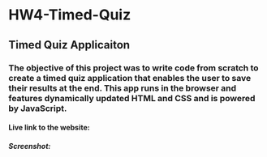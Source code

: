 # HW4-Timed-Quiz

## Timed Quiz Applicaiton

### The objective of this project was to write code from scratch to create a timed quiz application that enables the user to save their results at the end. This app runs in the browser and features dynamically updated HTML and CSS and is powered by JavaScript.

#### Live link to the website:

##### Screenshot:
